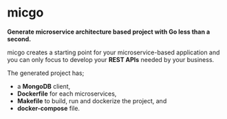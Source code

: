 # micgo
**Generate microservice architecture based project with Go less than a second.**

micgo creates a starting point for your microservice-based application and you can only focus to develop your **REST APIs** needed by your business. 

The generated project has; 
* a **MongoDB** client, 
* **Dockerfile** for each microservices, 
* **Makefile** to build, run and dockerize the project, and
* **docker-compose** file.
